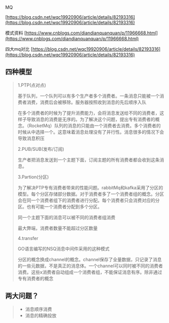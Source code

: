 MQ

[https://blog.csdn.net/wqc19920906/article/details/82193316](https://blog.csdn.net/wqc19920906/article/details/82193316)

模式资料 [https://www.cnblogs.com/diandianquanquan/p/11966668.html](https://www.cnblogs.com/diandianquanquan/p/11966668.html)

四大mq对比 [https://blog.csdn.net/wqc19920906/article/details/82193316](https://blog.csdn.net/wqc19920906/article/details/82193316)

## 四种模型

> 1.PTP\(点对点\)
>
> 基于队列，一个队列可以有多个生产者多个消费者。一条消息只能被一个消费者消费，消费后会被移除。服务器按照收到消息的先后顺序入队
>
> 在多个消费者的时候为了提升消费能力，会将消息发送给不同的消费者，这样子导致消息的消费是无序的。为了解决这个问题，提出专有消费者的概念。（RocketMq）队列的消息的只能由一个消费者去消费。多个消费者的时候从中选择一个。这意味着消息处理没有了并行性。消息很多的情况下会导致消息积压
>
> 2.PUB/SUB\(发布/订阅\)
>
> 生产者把消息发送到一个主题下面，订阅主题的所有消费者都会收到这条消息。
>
> 3.Partion\(分区\)
>
> 为了解决PTP专有消费者带来的性能问题。rabbitMq和kafka采用了分区的模型。每个分区存储部分数据。对于消费者多了一个消费者组的概念。分区会在同一个消费者组下的消费者进行分配。每个消费者只会消费对应的分区。也有可能一个消费者分配到多个分区。
>
> 同一个主题下面的消息可以被不同的消费者组消费
>
> 最大弊端，消费者数量不能超过分区数量
>
> 4.transfer
>
> GO语言编写的NSQ消息中间件采用的这种模式
>
> 分区的概念换成channel的概念。channel保存了全量数据，只记录了消息的一些元数据，不是真正的消息体。一个channel可以同时被不同的消费者消费。这些x消费者自动组成一个消费者组，不能保证消息有序。除非通过 专有消费者的概念

## 两大问题？

> * 消息顺序消费
> * 消息的精确投放



